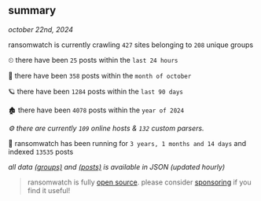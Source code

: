 
## summary
_october 22nd, 2024_

ransomwatch is currently crawling `427` sites belonging to `208` unique groups

⏲ there have been `25` posts within the `last 24 hours`

🦈 there have been `358` posts within the `month of october`

🪐 there have been `1284` posts within the `last 90 days`

🏚 there have been `4078` posts within the `year of 2024`

_⚙️ there are currently `109` online hosts & `132` custom parsers._

🦕 ransomwatch has been running for `3 years, 1 months and 14 days` and indexed `13535` posts

_all data  [(groups)](http://ransomwhat.telemetry.ltd/groups) and [(posts)](http://ransomwhat.telemetry.ltd/posts) is available in JSON (updated hourly)_

> ransomwatch is fully [open source](https://github.com/joshhighet/ransomwatch#ransomwatch--). please consider [sponsoring](https://github.com/sponsors/joshhighet) if you find it useful!
